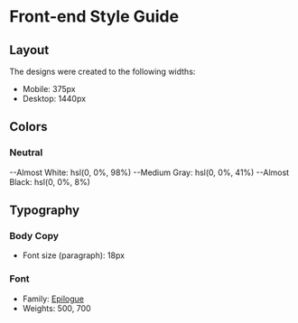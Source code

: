 # Front-end Style Guide

## Layout

The designs were created to the following widths:

- Mobile: 375px
- Desktop: 1440px

## Colors

### Neutral

--Almost White: hsl(0, 0%, 98%)
--Medium Gray: hsl(0, 0%, 41%)
--Almost Black: hsl(0, 0%, 8%)

## Typography

### Body Copy

- Font size (paragraph): 18px

### Font

- Family: [Epilogue](https://fonts.google.com/specimen/Epilogue)
- Weights: 500, 700
